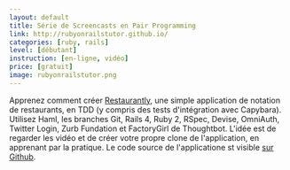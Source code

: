 ```yaml
---
layout: default
title: Série de Screencasts en Pair Programming
link: http://rubyonrailstutor.github.io/
categories: [ruby, rails]
level: [débutant]
instruction: [en-ligne, vidéo]
price: [gratuit]
image: rubyonrailstutor.png
---
```


Apprenez comment créer [Restaurantly](https://github.com/rubyonrailstutor/restaurantly), une simple application de notation de restaurants, en TDD (y compris des tests d'intégration avec Capybara). Utilisez Haml, les branches Git, Rails 4, Ruby 2, RSpec, Devise, OmniAuth, Twitter Login, Zurb Fundation et FactoryGirl de Thoughtbot. L'idée est de regarder les vidéo et de créer votre propre clone de l'application, en apprenant par la pratique. Le code source de l'applicatione st visible [sur Github](https://github.com/rubyonrailstutor/restaurantly).
